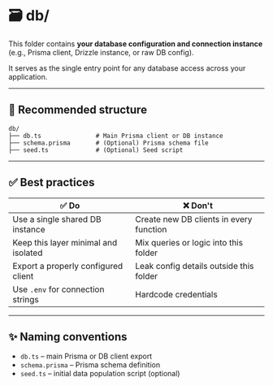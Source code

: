 # 🗃️ db/

This folder contains **your database configuration and connection instance** (e.g., Prisma client, Drizzle instance, or raw DB config).

It serves as the single entry point for any database access across your application.

---

## 📁 Recommended structure

```
db/
├── db.ts               # Main Prisma client or DB instance
├── schema.prisma       # (Optional) Prisma schema file
├── seed.ts             # (Optional) Seed script
```

---

## ✅ Best practices

| ✅ Do                                     | ❌ Don't                                  |
|------------------------------------------|-------------------------------------------|
| Use a single shared DB instance          | Create new DB clients in every function   |
| Keep this layer minimal and isolated     | Mix queries or logic into this folder     |
| Export a properly configured client      | Leak config details outside this folder   |
| Use `.env` for connection strings        | Hardcode credentials                      |

---

## ✨ Naming conventions

- `db.ts` – main Prisma or DB client export
- `schema.prisma` – Prisma schema definition
- `seed.ts` – initial data population script (optional)
